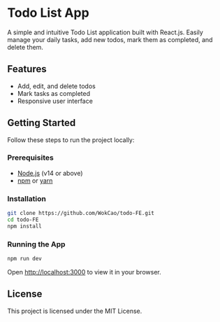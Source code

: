 # Todo List App

A simple and intuitive Todo List application built with React.js. Easily manage your daily tasks, add new todos, mark them as completed, and delete them.

## Features

- Add, edit, and delete todos
- Mark tasks as completed
- Responsive user interface

## Getting Started

Follow these steps to run the project locally:

### Prerequisites

- [Node.js](https://nodejs.org/) (v14 or above)
- [npm](https://www.npmjs.com/) or [yarn](https://yarnpkg.com/)

### Installation

```bash
git clone https://github.com/WokCao/todo-FE.git
cd todo-FE
npm install
```

### Running the App

```bash
npm run dev
```

Open [http://localhost:3000](http://localhost:3000) to view it in your browser.

## License

This project is licensed under the MIT License.
